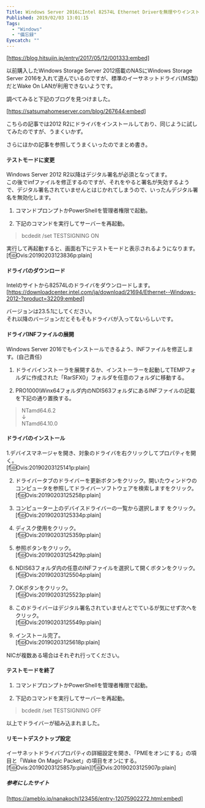 ```yaml
---
Title: Windows Server 2016にIntel 82574L Ethernet Driverを無理やりインストールしてリモートデスクトップできるようにする
Published: 2019/02/03 13:01:15
Tags:
  - "Windows"
  - "備忘録"
Eyecatch: ""
---
```

[https://blog.hitsujin.jp/entry/2017/05/12/001333:embed]

 以前購入したWindows Storage Server 2012搭載のNASにWindows Storage Server 2016を入れて遊んでいるのですが、標準のイーサネットドライバ(MS製)だとWake On LANが利用できないようです。  

調べてみると下記のブログを見つけました。  

[https://satsumahomeserver.com/blog/267644:embed]

こちらの記事では2012 R2にドライバをインストールしており、同じように試してみたのですが、うまくいかず。  

さらにほかの記事を参照してうまくいったのでまとめ書き。  

<!-- more -->

#### テストモードに変更  

Windows Server 2012 R2以降はデジタル署名が必須となってます。  
この後でinfファイルを修正するのですが、それをやると署名が失効するようで、デジタル署名されていませんとはじかれてしまうので、いったんデジタル署名を無効化します。  

1. コマンドプロンプトかPowerShellを管理者権限で起動。  

2.   下記のコマンドを実行してサーバーを再起動。  

> bcdedit /set TESTSIGNING ON  

実行して再起動すると、画面右下にテストモードと表示されるようになります。  
[f:id:Ovis:20190203123836p:plain]

#### ドライバのダウンロード  
Intelのサイトから82574Lのドライバをダウンロードします。  
[https://downloadcenter.intel.com/ja/download/21694/Ethernet--Windows-2012-?product=32209:embed]

バージョンは23.5.1にしてください。  
それ以降のバージョンだとそもそもドライバが入ってないらしいです。  

#### ドライバINFファイルの展開  
Windows Server 2016でもインストールできるよう、INFファイルを修正します。(自己責任)  

1. ドライバインストーラを展開するか、インストーラーを起動してTEMPフォルダに作成された「RarSFX0」フォルダを任意のフォルダに移動する。  

2. PRO1000\Winx64フォルダ内のNDIS63フォルダにあるINFファイルの記載を下記の通り置換する。  
> NTamd64.6.2  
> ↓  
> NTamd64.10.0  

#### ドライバのインストール  

1.デバイスマネージャを開き、対象のドライバを右クリックしてプロパティを開く。  
[f:id:Ovis:20190203125141p:plain]

2. ドライバータブのドライバーを更新ボタンをクリック。開いたウィンドウのコンピュータを参照してドライバーソフトウェアを検索しますをクリック。  
  [f:id:Ovis:20190203125258p:plain]

3.  コンピューター上のデバイスドライバーの一覧から選択します をクリック。  
[f:id:Ovis:20190203125334p:plain]

4. ディスク使用をクリック。  
[f:id:Ovis:20190203125359p:plain]

5.  参照ボタンをクリック。  
[f:id:Ovis:20190203125429p:plain]

6.  NDIS63フォルダ内の任意のINFファイルを選択して開くボタンをクリック。  
[f:id:Ovis:20190203125504p:plain]

7. OKボタンをクリック。  
[f:id:Ovis:20190203125523p:plain]

7. このドライバーはデジタル署名されていませんとでているが気にせず次へをクリック。  
[f:id:Ovis:20190203125549p:plain]

8. インストール完了。  
[f:id:Ovis:20190203125618p:plain]

NICが複数ある場合はそれぞれ行ってください。  

#### テストモードを終了  

1. コマンドプロンプトかPowerShellを管理者権限で起動。  

2.   下記のコマンドを実行してサーバーを再起動。  

> bcdedit /set TESTSIGNING OFF  

以上でドライバーが組み込まれました。  

#### リモートデスクトップ設定  
イーサネットドライバプロパティの詳細設定を開き、「PMEをオンにする」の項目と「Wake On Magic Packet」の項目をオンにする。  
[f:id:Ovis:20190203125857p:plain][f:id:Ovis:20190203125907p:plain]

##### 参考にしたサイト  

[https://ameblo.jp/nanakochi123456/entry-12075902272.html:embed]

